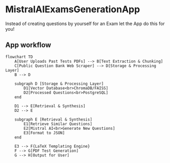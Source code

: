 # MistralAIExamsGenerationApp
Instead of creating questions by yourself for an Exam let the App do this for you!



## App workflow

```mermaid
flowchart TD
    A[User Uploads Past Tests PDFs] --> B[Text Extraction & Chunking]
    C[Public Question Bank Web Scraper] --> D[Storage & Processing Layer]
    B --> D

    subgraph D [Storage & Processing Layer]
        D1[Vector Database<br>ChromaDB/FAISS]
        D2[Processed Questions<br>PostgreSQL]
    end

    D1 --> E[Retrieval & Synthesis]
    D2 --> E

    subgraph E [Retrieval & Synthesis]
        E1[Retrieve Similar Questions]
        E2[Mistral AI<br>Generate New Questions]
        E3[Format to JSON]
    end

    E3 --> F{LaTeX Templating Engine}
    F --> G[PDF Test Generation]
    G --> H[Output for User]
```
